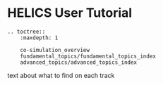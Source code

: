 # HELICS User Tutorial

```eval_rst
.. toctree::
    :maxdepth: 1

    co-simulation_overview
    fundamental_topics/fundamental_topics_index
    advanced_topics/advanced_topics_index

```

text about what to find on each track
